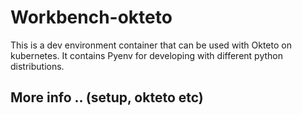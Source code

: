 # Workbench-okteto

This is a dev environment container that can be used with Okteto on kubernetes. It contains Pyenv for developing with different python distributions.

## More info .. (setup, okteto etc)
